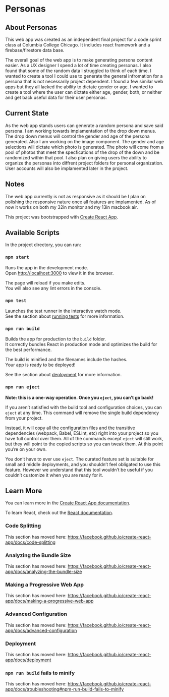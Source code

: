 # Personas
## About Personas
This web app was created as an independent final project for a code sprint class at Columbia College Chicago. It includes react framework and a firebase/firestore data base. 

The overall goal of the web app is to make generating persona content easier. As a UX designer I spend a lot of time creating personas. I also found that some of the random data I struggled to think of each time. I wanted to create a tool I could use to generate the general infromation for a persona that is not necessarily project dependent. I found a few similar web apps but they all lacked the ability to dictate gender or age. I wanted to create a tool where the user can dictate either age, gender, both, or neither and get back useful data for their user personas.

## Current State
As the web app stands users can generate a random persona and save said persona. I am working towards implamentation of the drop down menus. The drop down menus will control the gender and age of the persona generated. Also I am working on the image component. The gender and age selections will dictate which photo is generated. The  photo will come from a pool of photos that meet the specfications of the drop of the down and be randomized within that pool. I also plan on giving users the ability to organize the personas into diffrent project folders for personal organization. User accounts will also be implamented later in the project.

## Notes
The web app currently is not as responsive as it should be I plan on polishing the responsive nature once all features are implamented. As of now it works on both my 32in monitor and my 13in macbook air.


This project was bootstrapped with [Create React App](https://github.com/facebook/create-react-app).

## Available Scripts

In the project directory, you can run:

### `npm start`

Runs the app in the development mode.<br />
Open [http://localhost:3000](http://localhost:3000) to view it in the browser.

The page will reload if you make edits.<br />
You will also see any lint errors in the console.

### `npm test`

Launches the test runner in the interactive watch mode.<br />
See the section about [running tests](https://facebook.github.io/create-react-app/docs/running-tests) for more information.

### `npm run build`

Builds the app for production to the `build` folder.<br />
It correctly bundles React in production mode and optimizes the build for the best performance.

The build is minified and the filenames include the hashes.<br />
Your app is ready to be deployed!

See the section about [deployment](https://facebook.github.io/create-react-app/docs/deployment) for more information.

### `npm run eject`

**Note: this is a one-way operation. Once you `eject`, you can’t go back!**

If you aren’t satisfied with the build tool and configuration choices, you can `eject` at any time. This command will remove the single build dependency from your project.

Instead, it will copy all the configuration files and the transitive dependencies (webpack, Babel, ESLint, etc) right into your project so you have full control over them. All of the commands except `eject` will still work, but they will point to the copied scripts so you can tweak them. At this point you’re on your own.

You don’t have to ever use `eject`. The curated feature set is suitable for small and middle deployments, and you shouldn’t feel obligated to use this feature. However we understand that this tool wouldn’t be useful if you couldn’t customize it when you are ready for it.

## Learn More

You can learn more in the [Create React App documentation](https://facebook.github.io/create-react-app/docs/getting-started).

To learn React, check out the [React documentation](https://reactjs.org/).

### Code Splitting

This section has moved here: https://facebook.github.io/create-react-app/docs/code-splitting

### Analyzing the Bundle Size

This section has moved here: https://facebook.github.io/create-react-app/docs/analyzing-the-bundle-size

### Making a Progressive Web App

This section has moved here: https://facebook.github.io/create-react-app/docs/making-a-progressive-web-app

### Advanced Configuration

This section has moved here: https://facebook.github.io/create-react-app/docs/advanced-configuration

### Deployment

This section has moved here: https://facebook.github.io/create-react-app/docs/deployment

### `npm run build` fails to minify

This section has moved here: https://facebook.github.io/create-react-app/docs/troubleshooting#npm-run-build-fails-to-minify
